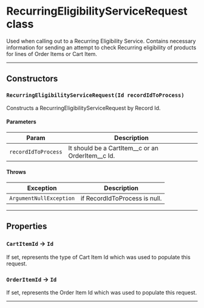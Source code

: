 # RecurringEligibilityServiceRequest class

Used when calling out to a Recurring Eligibility Service. Contains necessary information for sending an attempt to check Recurring eligibility of products for lines of Order Items or Cart Item.

---
## Constructors
### `RecurringEligibilityServiceRequest(Id recordIdToProcess)`

Constructs a RecurringEligibilityServiceRequest by Record Id.
#### Parameters
|Param|Description|
|-----|-----------|
|`recordIdToProcess` |  It should be a CartItem__c or an OrderItem__c Id. |

#### Throws
|Exception|Description|
|---------|-----------|
|`ArgumentNullException` |  if RecordIdToProcess is null. |

---
## Properties

### `CartItemId` → `Id`

If set, represents the type of Cart Item Id which was used to populate this request.

### `OrderItemId` → `Id`

If set, represents the Order Item Id which was used to populate this request.

---
